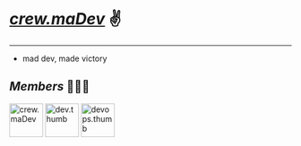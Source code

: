 # [***crew.maDev***](https://github.com/crew-madev) ✌️
---

- mad dev, made victory

## ***Members*** 🧑🏽‍💻
<div>
  <a href="https://github.com/crewmadev"><img src="https://avatars.githubusercontent.com/u/188422075?v=4" title="crew.maDev"  alt="crew.maDev" width="60" height="60" /></a>
  <a href="https://github.com/devthumb"><img src="https://avatars.githubusercontent.com/u/164650350?v=4" title="dev.thumb"  alt="dev.thumb" width="60" height="60" /></a>
  <a href="https://github.com/devopsthumb"><img src="https://avatars.githubusercontent.com/u/187730981?v=4" title="devops.thumb"  alt="devops.thumb" width="60" height="60" /></a>
</div>
